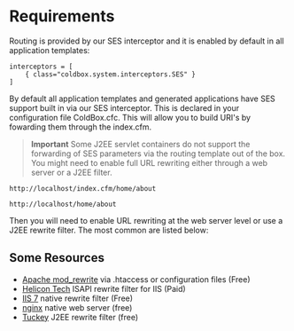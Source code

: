 # Requirements

Routing is provided by our SES interceptor and it is enabled by default in all application templates:

```
interceptors = [
    { class="coldbox.system.interceptors.SES" }
]
```

By default all  application templates and generated applications have SES support built in via our SES interceptor. This is declared in your configuration file ColdBox.cfc. This will allow you to build URI's by fowarding them through the index.cfm.

> **Important**  Some J2EE servlet containers do not support the forwarding of SES parameters via the routing template out of the box. You might need to enable full URL rewriting either through a web server or a J2EE filter. 

`http://localhost/index.cfm/home/about`

`http://localhost/home/about`

Then you will need to enable URL rewriting at the web server level or use a J2EE rewrite filter. The most common are listed below:

## Some Resources

* [Apache mod_rewrite](http://httpd.apache.org/docs/current/mod/mod_rewrite.html) via .htaccess or configuration files (Free)
* [Helicon Tech](http://www.helicontech.com/) ISAPI rewrite filter for IIS (Paid)
* [IIS 7](http://www.iis.net/downloads/microsoft/url-rewrite) native rewrite filter (Free)
* [nginx](http://nginx.org/) native web server (free)
* [Tuckey](http://www.tuckey.org/) J2EE rewrite filter (free)


